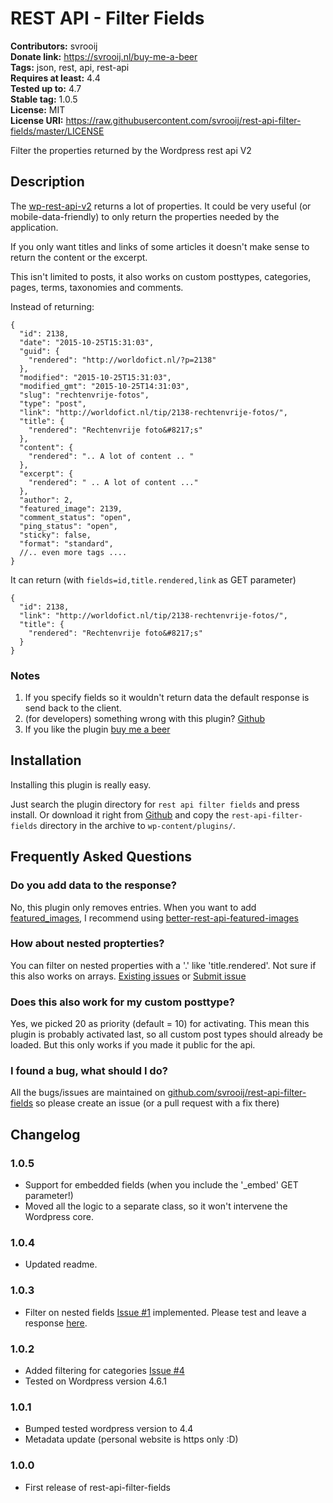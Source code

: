 # REST API - Filter Fields #
**Contributors:** svrooij  
**Donate link:** https://svrooij.nl/buy-me-a-beer  
**Tags:** json, rest, api, rest-api  
**Requires at least:** 4.4  
**Tested up to:** 4.7  
**Stable tag:** 1.0.5  
**License:** MIT  
**License URI:** https://raw.githubusercontent.com/svrooij/rest-api-filter-fields/master/LICENSE  

Filter the properties returned by the Wordpress rest api V2

## Description ##

The [wp-rest-api-v2](https://wordpress.org/plugins/rest-api/) returns a lot of properties.
It could be very useful (or mobile-data-friendly) to only return the properties needed by the application.

If you only want titles and links of some articles it doesn't make sense to return the content or the excerpt.

This isn't limited to posts, it also works on custom posttypes, categories, pages, terms, taxonomies and comments.

Instead of returning:

    {
      "id": 2138,
      "date": "2015-10-25T15:31:03",
      "guid": {
        "rendered": "http://worldofict.nl/?p=2138"
      },
      "modified": "2015-10-25T15:31:03",
      "modified_gmt": "2015-10-25T14:31:03",
      "slug": "rechtenvrije-fotos",
      "type": "post",
      "link": "http://worldofict.nl/tip/2138-rechtenvrije-fotos/",
      "title": {
        "rendered": "Rechtenvrije foto&#8217;s"
      },
      "content": {
        "rendered": ".. A lot of content .. "
      },
      "excerpt": {
        "rendered": " .. A lot of content ..."
      },
      "author": 2,
      "featured_image": 2139,
      "comment_status": "open",
      "ping_status": "open",
      "sticky": false,
      "format": "standard",
      //.. even more tags ....
    }

It can return (with ``fields=id,title.rendered,link`` as GET parameter)

    {
      "id": 2138,
      "link": "http://worldofict.nl/tip/2138-rechtenvrije-fotos/",
      "title": {
        "rendered": "Rechtenvrije foto&#8217;s"
      }
    }

### Notes ###

1. If you specify fields so it wouldn't return data the default response is send back to the client.
2. (for developers) something wrong with this plugin? [Github](https://github.com/svrooij/rest-api-filter-fields/)
3. If you like the plugin [buy me a beer](https://svrooij.nl/buy-me-a-beer/)

## Installation ##

Installing this plugin is really easy.

Just search the plugin directory for `rest api filter fields` and press install.
Or download it right from [Github](https://github.com/svrooij/rest-api-filter-fields/releases) and copy the `rest-api-filter-fields` directory in the archive to `wp-content/plugins/`.

## Frequently Asked Questions ##

### Do you add data to the response? ###

No, this plugin only removes entries.
When you want to add [featured_images](https://github.com/svrooij/rest-api-filter-fields/issues/5), I recommend using [better-rest-api-featured-images](https://wordpress.org/plugins/better-rest-api-featured-images/)

### How about nested propterties? ###

You can filter on nested properties with a '.' like 'title.rendered'. Not sure if this also works on arrays. [Existing issues](https://github.com/svrooij/rest-api-filter-fields/issues) or [Submit issue](https://github.com/svrooij/rest-api-filter-fields/issues/new)

### Does this also work for my custom posttype? ###

Yes, we picked 20 as priority (default = 10) for activating.
This mean this plugin is probably activated last, so all custom post types should already be loaded.
But this only works if you made it public for the api.

### I found a bug, what should I do? ###

All the bugs/issues are maintained on [github.com/svrooij/rest-api-filter-fields](https://github.com/svrooij/rest-api-filter-fields/issues)
so please create an issue (or a pull request with a fix there)

## Changelog ##

### 1.0.5 ###
* Support for embedded fields (when you include the '_embed' GET parameter!)
* Moved all the logic to a separate class, so it won't intervene the Wordpress core.

### 1.0.4 ###
* Updated readme.

### 1.0.3 ###
* Filter on nested fields [Issue #1](https://github.com/svrooij/rest-api-filter-fields/issues/1) implemented. Please test and leave a response [here](https://github.com/svrooij/rest-api-filter-fields/issues/1).

### 1.0.2 ###
* Added filtering for categories [Issue #4](https://github.com/svrooij/rest-api-filter-fields/issues/4)
* Tested on Wordpress version 4.6.1

### 1.0.1 ###
* Bumped tested wordpress version to 4.4
* Metadata update (personal website is https only :D)

### 1.0.0 ###
* First release of rest-api-filter-fields
